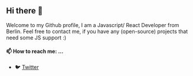 ## Hi there 👋

Welcome to my Github profile, I am a Javascript/ React Developer from Berlin. Feel free to contact me, if you have any (open-source) projects
that need some JS support :)

#### 📫  How to reach me: ...
+ 🐦 [Twitter](https://twitter.com/vincentiscoding)

<!--
**vincentrohde/vincentrohde** is a ✨ _special_ ✨ repository because its `README.md` (this file) appears on your GitHub profile.

Here are some ideas to get you started:

- 🔭 I’m currently working on ...
- 🌱 I’m currently learning ...
- 👯 I’m looking to collaborate on ...
- 🤔 I’m looking for help with ...
- 💬 Ask me about ...
- 📫 How to reach me: ...
- 😄 Pronouns: ...
- ⚡ Fun fact: ...
-->
